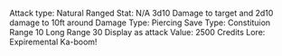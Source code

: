 Attack type: Natural
Ranged
Stat: N/A
3d10 Damage to target and 2d10 damage to 10ft around
Damage Type: Piercing
Save Type: Constituion
Range 10
Long Range 30
Display as attack
Value: 2500 Credits
Lore: Expiremental Ka-boom!